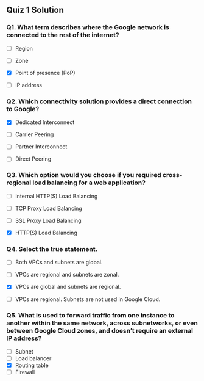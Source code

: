 ## Quiz 1 Solution


### Q1. What term describes where the Google network is connected to the rest of the internet?

- [ ] Region
- [ ] Zone
- [x] Point of presence (PoP)
- [ ] IP address


### Q2. Which connectivity solution provides a direct connection to Google?

- [x] Dedicated Interconnect
- [ ] Carrier Peering
- [ ] Partner Interconnect
- [ ] Direct Peering


### Q3. Which option would you choose if you required cross-regional load balancing for a web application?

- [ ] Internal HTTP(S) Load Balancing
- [ ] TCP Proxy Load Balancing
- [ ] SSL Proxy Load Balancing
- [x] HTTP(S) Load Balancing


### Q4. Select the true statement.

- [ ] Both VPCs and subnets are global.
- [ ] VPCs are regional and subnets are zonal.
- [x] VPCs are global and subnets are regional.
- [ ] VPCs are regional. Subnets are not used in Google Cloud.


### Q5. What is used to forward traffic from one instance to another within the same network, across subnetworks, or even between Google Cloud zones, and doesn’t require an external IP address?

- [ ] Subnet
- [ ] Load balancer
- [x] Routing table
- [ ] Firewall